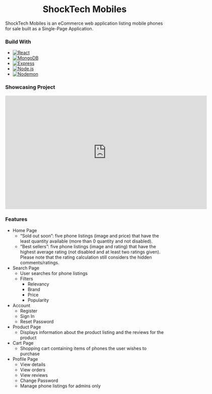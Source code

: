 <h1 align="center">ShockTech Mobiles</h1>

ShockTech Mobiles is an eCommerce web application listing mobile phones for sale built as a Single-Page Application.

### Build With

* [![React][React.js]][React-url]
* [![MongoDB][MongoDb]][MongoDB-url]
* [![Express][Express]][Express-url]
* [![Node.js][Node.js]][Node-url]
* [![Nodemon][Nodemon]][Nodemon-url]

### Showcasing Project

<iframe width="640" height="360"
src="https://youtu.be/erIMt7pJfPk" 
frameborder="0" 
allow="accelerometer; autoplay; encrypted-media; gyroscope; picture-in-picture" 
allowfullscreen></iframe>


### Features

- Home Page
  - “Sold out soon”: five phone listings (image and price) that have the least quantity available (more than 0 quantity and not disabled).
  - “Best sellers”: five phone listings (image and rating) that have the highest average rating (not disabled and at least two ratings given). Please note that the rating calculation still considers the hidden comments/ratings.
- Search Page
  - User searches for phone listings
  - Filters
    - Relevancy
    - Brand
    - Price
    - Popularity
- Account
  - Register
  - Sign In
  - Reset Password
- Product Page
  - Displays information about the product listing and the reviews for the product
- Cart Page
  - Shopping cart containing items of phones the user wishes to purchase
- Profile Page
  - View details
  - View orders
  - View reviews
  - Change Password
  - Manage phone listings for admins only

[React.js]: https://img.shields.io/badge/React-20232A?style=for-the-badge&logo=react&logoColor=61DAFB
[React-url]: https://reactjs.org/
[MongoDB]: https://img.shields.io/badge/MongoDB-242422?style=for-the-badge&logo=mongodb&logoColor=47A248
[MongoDB-url]: https://www.mongodb.com/
[Express]: https://img.shields.io/badge/Express-FFFFFF?style=for-the-badge&logo=express&logoColor=000000
[Express-url]: https://expressjs.com/
[Node.js]: https://img.shields.io/badge/Node.js-000000?style=for-the-badge&logo=node.js&logoColor=339933
[Node-url]: https://nodejs.org/en
[Nodemon]: https://img.shields.io/badge/Nodemon-000000?style=for-the-badge&logo=nodemon&logoColor=76D04B
[Nodemon-url]: https://nodemon.io/
